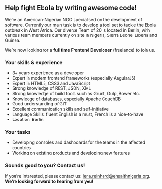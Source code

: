 ## Help fight Ebola by writing awesome code!

We’re an American-Nigerian NGO specialised on the development of software. Currently our main task is to develop a tool set to tackle the Ebola outbreak in West Africa. Our diverse Team of 20 is located in Berlin, with various team members currently on site in Nigeria, Sierra Leone, Liberia and Guinea. 

We’re now looking for a __full time Frontend Developer__ (freelance) to join us.

### Your skills & experience

- 3+ years experience as a developer
- Expert in modern frontend frameworks (especially AngularJS)
- Expert in HTML5, CSS3 and JavaScript
- Strong knowledge of REST, JSON, XML
- Strong knowledge of build tools such as Grunt, Gulp, Bower etc.
- Knowledge of databases, especially Apache CouchDB
- Good understanding of GIT
- Excellent communication skills and self-initiative
- Language Skills: fluent English is a must, French is a nice-to-have
- Location: Berlin

### Your tasks

- Developing consoles and dashboards for the teams in the affected countries
- Working on existing products and developing new features

### Sounds good to you? Contact us!

If you’re interested, please contact us: lena.reinhard@ehealthnigeria.org. __We’re looking forward to hearing from you!__
